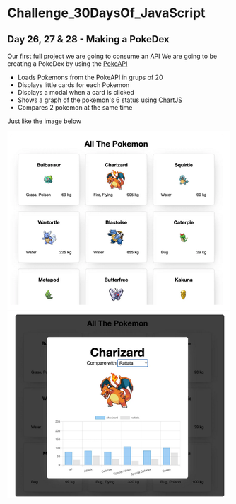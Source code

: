 # Challenge_30DaysOf_JavaScript

## Day 26, 27 & 28 - Making a PokeDex

Our first full project we are going to consume an API
We are going to be creating a PokeDex by using the [PokeAPI](https://pokeapi.co/)

- Loads Pokemons from the PokeAPI in grups of 20
- Displays little cards for each Pokemon
- Displays a modal when a card is clicked
- Shows a graph of the pokemon's 6 status using [ChartJS](https://www.chartjs.org/)
- Compares 2 pokemon at the same time

Just like the image below

![IMG](day26-27-28-PokeDex1.png)
![IMG](day26-27-28-PokeDex2.png)